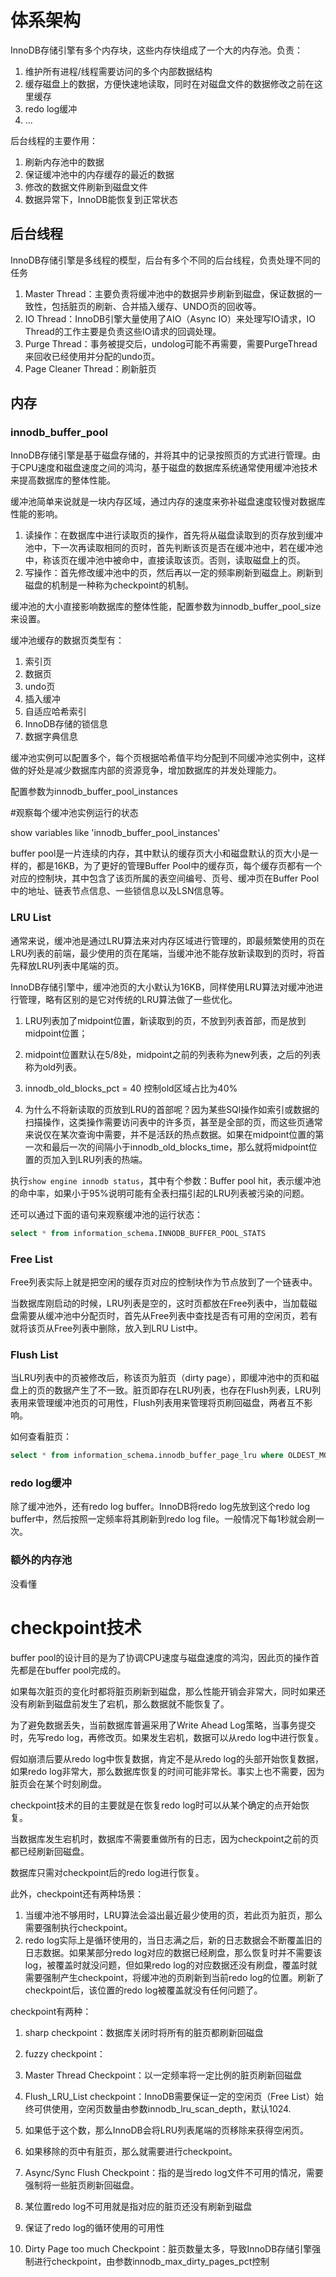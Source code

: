 # 体系架构

InnoDB存储引擎有多个内存块，这些内存快组成了一个大的内存池。负责：

1. 维护所有进程/线程需要访问的多个内部数据结构
2. 缓存磁盘上的数据，方便快速地读取，同时在对磁盘文件的数据修改之前在这里缓存
3. redo log缓冲
4. ...


后台线程的主要作用：

1. 刷新内存池中的数据
2. 保证缓冲池中的内存缓存的最近的数据
3. 修改的数据文件刷新到磁盘文件
4. 数据异常下，InnoDB能恢复到正常状态



## 后台线程

InnoDB存储引擎是多线程的模型，后台有多个不同的后台线程，负责处理不同的任务

1. Master Thread：主要负责将缓冲池中的数据异步刷新到磁盘，保证数据的一致性，包括脏页的刷新、合并插入缓存、UNDO页的回收等。
2. IO Thread：InnoDB引擎大量使用了AIO（Async IO）来处理写IO请求，IO Thread的工作主要是负责这些IO请求的回调处理。
3. Purge Thread：事务被提交后，undolog可能不再需要，需要PurgeThread来回收已经使用并分配的undo页。
4. Page Cleaner Thread：刷新脏页

## 内存

### innodb_buffer_pool

InnoDB存储引擎是基于磁盘存储的，并将其中的记录按照页的方式进行管理。由于CPU速度和磁盘速度之间的鸿沟，基于磁盘的数据库系统通常使用缓冲池技术来提高数据库的整体性能。

缓冲池简单来说就是一块内存区域，通过内存的速度来弥补磁盘速度较慢对数据库性能的影响。

1. 读操作：在数据库中进行读取页的操作，首先将从磁盘读取到的页存放到缓冲池中，下一次再读取相同的页时，首先判断该页是否在缓冲池中，若在缓冲池中，称该页在缓冲池中被命中，直接读取该页。否则，读取磁盘上的页。
2. 写操作：首先修改缓冲池中的页，然后再以一定的频率刷新到磁盘上。刷新到磁盘的机制是一种称为checkpoint的机制。

缓冲池的大小直接影响数据库的整体性能，配置参数为innodb_buffer_pool_size来设置。



缓冲池缓存的数据页类型有：

1. 索引页
2. 数据页
3. undo页
4. 插入缓冲
5. 自适应哈希索引
6. InnoDB存储的锁信息
7. 数据字典信息




缓冲池实例可以配置多个，每个页根据哈希值平均分配到不同缓冲池实例中，这样做的好处是减少数据库内部的资源竞争，增加数据库的并发处理能力。

配置参数为innodb_buffer_pool_instances

\#观察每个缓冲池实例运行的状态

show variables like 'innodb_buffer_pool_instances'



buffer pool是一片连续的内存，其中默认的缓存页大小和磁盘默认的页大小是一样的，都是16KB，为了更好的管理Buffer Pool中的缓存页，每个缓存页都有一个对应的控制块，其中包含了该页所属的表空间编号、页号、缓冲页在Buffer Pool中的地址、链表节点信息、一些锁信息以及LSN信息等。




### LRU List

通常来说，缓冲池是通过LRU算法来对内存区域进行管理的，即最频繁使用的页在LRU列表的前端，最少使用的页在尾端，当缓冲池不能存放新读取到的页时，将首先释放LRU列表中尾端的页。

InnoDB存储引擎中，缓冲池页的大小默认为16KB，同样使用LRU算法对缓冲池进行管理，略有区别的是它对传统的LRU算法做了一些优化。

1. LRU列表加了midpoint位置，新读取到的页，不放到列表首部，而是放到midpoint位置；
2. midpoint位置默认在5/8处，midpoint之前的列表称为new列表，之后的列表称为old列表。

1. innodb_old_blocks_pct = 40 控制old区域占比为40%

1. 为什么不将新读取的页放到LRU的首部呢？因为某些SQl操作如索引或数据的扫描操作，这类操作需要访问表中的许多页，甚至是全部的页，而这些页通常来说仅在某次查询中需要，并不是活跃的热点数据。如果在midpoint位置的第一次和最后一次的间隔小于innodb_old_blocks_time，那么就将midpoint位置的页加入到LRU列表的热端。



执行`show engine innodb status`，其中有个参数：Buffer pool hit，表示缓冲池的命中率，如果小于95%说明可能有全表扫描引起的LRU列表被污染的问题。

还可以通过下面的语句来观察缓冲池的运行状态：

```sql
select * from information_schema.INNODB_BUFFER_POOL_STATS
```

### Free List




Free列表实际上就是把空闲的缓存页对应的控制块作为节点放到了一个链表中。

当数据库刚启动的时候，LRU列表是空的，这时页都放在Free列表中，当加载磁盘需要从缓冲池中分配页时，首先从Free列表中查找是否有可用的空闲页，若有就将该页从Free列表中删除，放入到LRU List中。



### Flush List

当LRU列表中的页被修改后，称该页为脏页（dirty page），即缓冲池中的页和磁盘上的页的数据产生了不一致。脏页即存在LRU列表，也存在Flush列表，LRU列表用来管理缓冲池页的可用性，Flush列表用来管理将页刷回磁盘，两者互不影响。



如何查看脏页：

```sql
select * from information_schema.innodb_buffer_page_lru where OLDEST_MODIFICATION > 0
```



### redo log缓冲

除了缓冲池外，还有redo log buffer。InnoDB将redo log先放到这个redo log buffer中，然后按照一定频率将其刷新到redo log file。一般情况下每1秒就会刷一次。



### 额外的内存池

没看懂



# checkpoint技术

buffer pool的设计目的是为了协调CPU速度与磁盘速度的鸿沟，因此页的操作首先都是在buffer pool完成的。

如果每次脏页的变化时都将脏页刷新到磁盘，那么性能开销会非常大，同时如果还没有刷新到磁盘前发生了宕机，那么数据就不能恢复了。

为了避免数据丢失，当前数据库普遍采用了Write Ahead Log策略，当事务提交时，先写redo log，再修改页。如果发生宕机，数据可以从redo log中进行恢复。

假如崩溃后要从redo log中恢复数据，肯定不是从redo log的头部开始恢复数据，如果redo log非常大，那么数据库恢复的时间可能非常长。事实上也不需要，因为脏页会在某个时刻刷盘。



checkpoint技术的目的主要就是在恢复redo log时可以从某个确定的点开始恢复。

当数据库发生宕机时，数据库不需要重做所有的日志，因为checkpoint之前的页都已经刷新回磁盘。

数据库只需对checkpoint后的redo log进行恢复。



此外，checkpoint还有两种场景：

1. 当缓冲池不够用时，LRU算法会溢出最近最少使用的页，若此页为脏页，那么需要强制执行checkpoint。
2. redo log实际上是循环使用的，当日志满之后，新的日志数据会不断覆盖旧的日志数据。如果某部分redo log对应的数据已经刷盘，那么恢复时并不需要该log，被覆盖时就没问题，但如果redo log的对应数据还没有刷盘，覆盖时就需要强制产生checkpoint，将缓冲池的页刷新到当前redo log的位置。刷新了checkpoint后，该位置的redo log被覆盖就没有任何问题了。



checkpoint有两种：

1. sharp checkpoint：数据库关闭时将所有的脏页都刷新回磁盘
2. fuzzy checkpoint：

1. Master Thread Checkpoint：以一定频率将一定比例的脏页刷新回磁盘
2. Flush_LRU_List checkpoint：InnoDB需要保证一定的空闲页（Free List）始终可供使用，空闲页数量由参数innodb_lru_scan_depth，默认1024.

1. 如果低于这个数，那么InnoDB会将LRU列表尾端的页移除来获得空闲页。
2. 如果移除的页中有脏页，那么就需要进行checkpoint。

1. Async/Sync Flush Checkpoint：指的是当redo log文件不可用的情况，需要强制将一些脏页刷新回磁盘。

1. 某位置redo log不可用就是指对应的脏页还没有刷新到磁盘
2. 保证了redo log的循环使用的可用性

1. Dirty Page too much Checkpoint：脏页数量太多，导致InnoDB存储引擎强制进行checkpoint，由参数innodb_max_dirty_pages_pct控制
